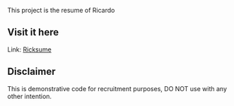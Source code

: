 This project is the resume of Ricardo

## Visit it here

Link: [Ricksume](https://ricksanchez.github.io/ricksume/)

## Disclaimer

This is demonstrative code for recruitment purposes, DO NOT use with any other intention.
